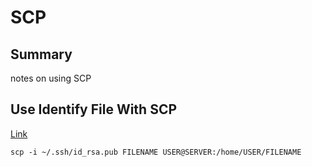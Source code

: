 # SCP

## Summary
notes on using SCP

## Use Identify File With SCP
[Link](https://www.techrepublic.com/article/how-to-use-secure-copy-with-ssh-key-authentication/)
```console
scp -i ~/.ssh/id_rsa.pub FILENAME USER@SERVER:/home/USER/FILENAME
```
